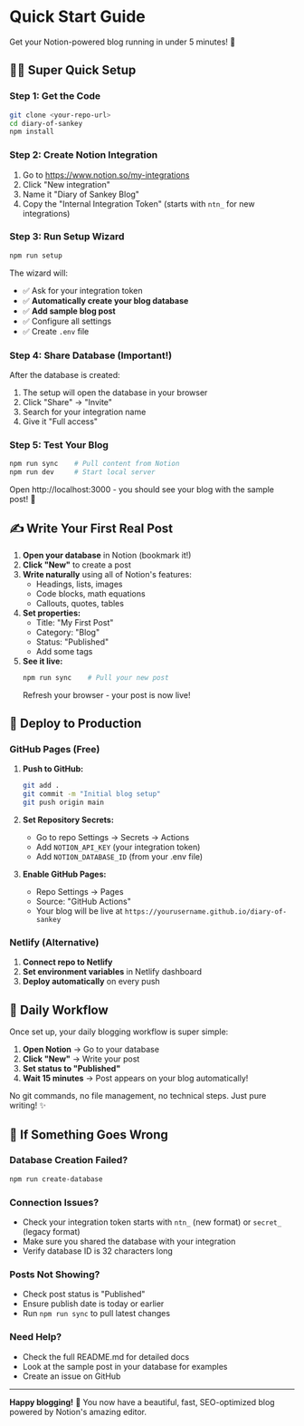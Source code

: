 # Quick Start Guide

Get your Notion-powered blog running in under 5 minutes! 🚀

## 🏃‍♂️ **Super Quick Setup**

### Step 1: Get the Code
```bash
git clone <your-repo-url>
cd diary-of-sankey
npm install
```

### Step 2: Create Notion Integration
1. Go to https://www.notion.so/my-integrations
2. Click "New integration"
3. Name it "Diary of Sankey Blog"
4. Copy the "Internal Integration Token" (starts with `ntn_` for new integrations)

### Step 3: Run Setup Wizard
```bash
npm run setup
```

The wizard will:
- ✅ Ask for your integration token
- ✅ **Automatically create your blog database**
- ✅ **Add sample blog post**
- ✅ Configure all settings
- ✅ Create `.env` file

### Step 4: Share Database (Important!)
After the database is created:
1. The setup will open the database in your browser
2. Click "Share" → "Invite" 
3. Search for your integration name
4. Give it "Full access"

### Step 5: Test Your Blog
```bash
npm run sync    # Pull content from Notion
npm run dev     # Start local server
```

Open http://localhost:3000 - you should see your blog with the sample post! 🎉

## ✍️ **Write Your First Real Post**

1. **Open your database** in Notion (bookmark it!)
2. **Click "New"** to create a post
3. **Write naturally** using all of Notion's features:
   - Headings, lists, images
   - Code blocks, math equations
   - Callouts, quotes, tables
4. **Set properties:**
   - Title: "My First Post"
   - Category: "Blog" 
   - Status: "Published"
   - Add some tags
5. **See it live:**
   ```bash
   npm run sync    # Pull your new post
   ```
   Refresh your browser - your post is now live!

## 🚀 **Deploy to Production**

### GitHub Pages (Free)
1. **Push to GitHub:**
   ```bash
   git add .
   git commit -m "Initial blog setup"
   git push origin main
   ```

2. **Set Repository Secrets:**
   - Go to repo Settings → Secrets → Actions
   - Add `NOTION_API_KEY` (your integration token)
   - Add `NOTION_DATABASE_ID` (from your .env file)

3. **Enable GitHub Pages:**
   - Repo Settings → Pages
   - Source: "GitHub Actions"
   - Your blog will be live at `https://yourusername.github.io/diary-of-sankey`

### Netlify (Alternative)
1. **Connect repo to Netlify**
2. **Set environment variables** in Netlify dashboard
3. **Deploy automatically** on every push

## 🎯 **Daily Workflow**

Once set up, your daily blogging workflow is super simple:

1. **Open Notion** → Go to your database
2. **Click "New"** → Write your post
3. **Set status to "Published"**
4. **Wait 15 minutes** → Post appears on your blog automatically!

No git commands, no file management, no technical steps. Just pure writing! ✨

## 🔧 **If Something Goes Wrong**

### Database Creation Failed?
```bash
npm run create-database
```

### Connection Issues?
- Check your integration token starts with `ntn_` (new format) or `secret_` (legacy format)
- Make sure you shared the database with your integration
- Verify database ID is 32 characters long

### Posts Not Showing?
- Check post status is "Published"
- Ensure publish date is today or earlier
- Run `npm run sync` to pull latest changes

### Need Help?
- Check the full README.md for detailed docs
- Look at the sample post in your database for examples
- Create an issue on GitHub

---

**Happy blogging!** 📝 You now have a beautiful, fast, SEO-optimized blog powered by Notion's amazing editor. 